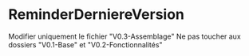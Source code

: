 # ReminderDerniereVersion

Modifier uniquement le fichier "V0.3-Assemblage"
Ne pas toucher aux dossiers "V0.1-Base" et "V0.2-Fonctionnalités"
